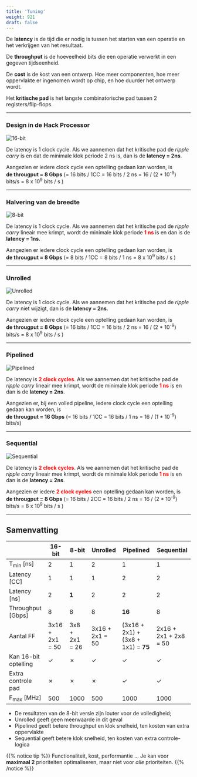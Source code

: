 ```yaml
---
title: 'Tuning'
weight: 921
draft: false
---
```


De **latency** is de tijd die er nodig is tussen het starten van een operatie en het verkrijgen van het resultaat.

De **throughput** is de hoeveelheid bits die een operatie verwerkt in een gegeven tijdseenheid.

De **cost** is de kost van een ontwerp. Hoe meer componenten, hoe meer oppervlakte er ingenomen wordt op chip, en hoe duurder het ontwerp wordt.

Het **kritische pad** is het langste combinatorische pad tussen 2 registers/flip-flops.

<hr/>

### Design in de Hack Processor

![16-bit](/images/920_tuning/16_bit.png)

De latency is 1 clock cycle. Als we aannemen dat het kritische pad de *ripple carry* is en dat de minimale klok periode 2 ns is, dan is de **latency = 2ns**.

Aangezien er iedere clock cycle een optelling gedaan kan worden, is <br/>
**de througput = 8 Gbps** (= 16 bits / 1CC = 16 bits / 2 ns = 16 / (2 * 10<sup>-9</sup>) bits/s = 8 x 10<sup>9</sup> bits / s )

<hr/>

### Halvering van de breedte

![8-bit](/images/920_tuning/8_bit.png)

De latency is 1 clock cycle. Als we aannemen dat het kritische pad de *ripple carry* lineair mee krimpt, wordt de minimale klok periode <span style="color: red; font-weight: bold">1 ns</span> is en dan is de **latency = 1ns**.

Aangezien er iedere clock cycle een optelling gedaan kan worden, is <br/>
**de througput = 8 Gbps** (= 8 bits / 1CC = 8 bits / 1 ns = 8 x 10<sup>9</sup> bits / s )

<hr/>

### Unrolled

![Unrolled](/images/920_tuning/unrolled.png)

De latency is 1 clock cycle. Als we aannemen dat het kritische pad de *ripple carry* niet wijzigt, dan is de **latency = 2ns**.

Aangezien er iedere clock cycle een optelling gedaan kan worden, is <br/>
**de througput = 8 Gbps** (= 16 bits / 1CC = 16 bits / 2 ns = 16 / (2 * 10<sup>-9</sup>) bits/s = 8 x 10<sup>9</sup> bits / s )

<hr/>

### Pipelined

![Pipelined](/images/920_tuning/pipelined.png)

De latency is <span style="color: red; font-weight: bold">2 clock cycles</span>. Als we aannemen dat het kritische pad de *ripple carry* lineair mee krimpt, wordt de minimale klok periode <span style="color: red; font-weight: bold">1 ns</span> is en dan is de **latency = 2ns**.

Aangezien er, bij een volled pipeline, iedere clock cycle een optelling gedaan kan worden, is <br/>
**de througput = 16 Gbps** (= 16 bits / 1CC = 16 bits / 1 ns = 16 / (1 * 10<sup>-9</sup>) bits/s)

<hr/>

### Sequential

![Sequential](/images/920_tuning/sequential.png)

De latency is <span style="color: red; font-weight: bold">2 clock cycles</span>. Als we aannemen dat het kritische pad de *ripple carry* lineair mee krimpt, wordt de minimale klok periode <span style="color: red; font-weight: bold">1 ns</span> is en dan is de **latency = 2ns**.

Aangezien er iedere <span style="color: red; font-weight: bold">2 clock cycles</span> een optelling gedaan kan worden, is <br/>
**de througput = 8 Gbps** (= 16 bits / 2CC = 16 bits / 2 ns = 16 / (2 * 10<sup>-9</sup>) bits/s = 8 x 10<sup>9</sup> bits / s )

<hr/>

## Samenvatting

| | 16-bit | 8-bit | Unrolled | Pipelined | Sequential |
|---|---|---|---|---|---|
| T<sub>min</sub> [ns] | 2  | 1  | 2 | 1 | 1 |
| Latency [CC] | 1  | 1  | 1 | 2 | 2 |
| Latency [ns] | 2  | **1**  | 2 | 2 | 2 |
| Throughput [Gbps] | 8 | 8 | 8 | **16** | 8 |
| Aantal FF | 3x16 + 2x1 = 50 | 3x8 + 2x1 = 26 | 3x16 + 2x1 = 50 | (3x16 + 2x1) + (3x8 + 1x1) = **75** | 2x16 + 2x1 + 2x8 = 50 |
| Kan 16-bit optelling | &#x2713; | &#x2717;| &#x2713; | &#x2713; | &#x2713; |
| Extra controle pad | &#x2717; | &#x2717;| &#x2717; | &#x2713; | &#x2713; |
| F<sub>max</sub> [MHz] | 500  | 1000  | 500 | 1000 | 1000 |

* De resultaten van de 8-bit versie zijn louter voor de volledigheid;
* Unrolled geeft geen meerwaarde in dit geval
* Pipelined geeft betere throughput en klok snelheid, ten kosten van extra oppervlakte
* Sequential geeft betere klok snelheid, ten kosten van extra controle-logica

{{% notice tip %}}
Functionaliteit, kost, performantie ... Je kan voor **maximaal 2** prioriteiten optimaliseren, maar niet voor *alle* prioriteiten.
{{% /notice %}}